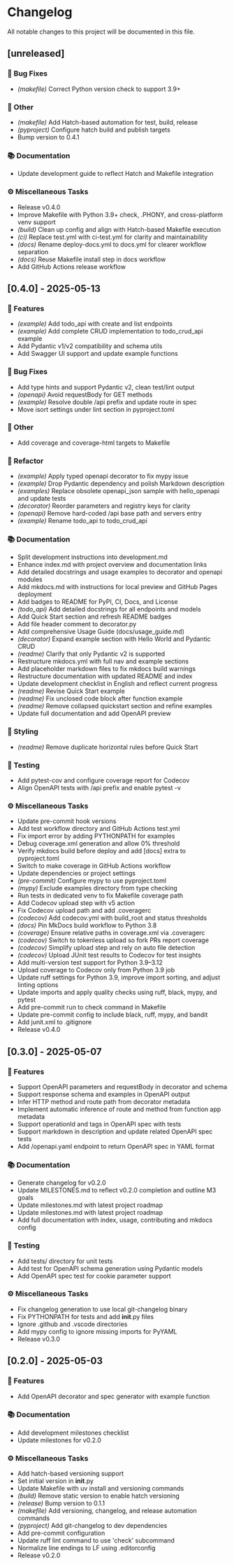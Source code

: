# Changelog

All notable changes to this project will be documented in this file.

## [unreleased]

### 🐛 Bug Fixes

- *(makefile)* Correct Python version check to support 3.9+

### 💼 Other

- *(makefile)* Add Hatch-based automation for test, build, release
- *(pyproject)* Configure hatch build and publish targets
- Bump version to 0.4.1

### 📚 Documentation

- Update development guide to reflect Hatch and Makefile integration

### ⚙️ Miscellaneous Tasks

- Release v0.4.0
- Improve Makefile with Python 3.9+ check, .PHONY, and cross-platform venv support
- *(build)* Clean up config and align with Hatch-based Makefile execution
- *(ci)* Replace test.yml with ci-test.yml for clarity and maintainability
- *(docs)* Rename deploy-docs.yml to docs.yml for clearer workflow separation
- *(docs)* Reuse Makefile install step in docs workflow
- Add GitHub Actions release workflow

## [0.4.0] - 2025-05-13

### 🚀 Features

- *(example)* Add todo_api with create and list endpoints
- *(example)* Add complete CRUD implementation to todo_crud_api example
- Add Pydantic v1/v2 compatibility and schema utils
- Add Swagger UI support and update example functions

### 🐛 Bug Fixes

- Add type hints and support Pydantic v2, clean test/lint output
- *(openapi)* Avoid requestBody for GET methods
- *(example)* Resolve double /api prefix and update route in spec
- Move isort settings under lint section in pyproject.toml

### 💼 Other

- Add coverage and coverage-html targets to Makefile

### 🚜 Refactor

- *(example)* Apply typed openapi decorator to fix mypy issue
- *(example)* Drop Pydantic dependency and polish Markdown description
- *(examples)* Replace obsolete openapi_json sample with hello_openapi and update tests
- *(decorator)* Reorder parameters and registry keys for clarity
- *(openapi)* Remove hard-coded /api base path and servers entry
- *(example)* Rename todo_api to todo_crud_api

### 📚 Documentation

- Split development instructions into development.md
- Enhance index.md with project overview and documentation links
- Add detailed docstrings and usage examples to decorator and openapi modules
- Add mkdocs.md with instructions for local preview and GitHub Pages deployment
- Add badges to README for PyPI, CI, Docs, and License
- *(todo_api)* Add detailed docstrings for all endpoints and models
- Add Quick Start section and refresh README badges
- Add file header comment to decorator.py
- Add comprehensive Usage Guide (docs/usage_guide.md)
- *(decorator)* Expand example section with Hello World and Pydantic CRUD
- *(readme)* Clarify that only Pydantic v2 is supported
- Restructure mkdocs.yml with full nav and example sections
- Add placeholder markdown files to fix mkdocs build warnings
- Restructure documentation with updated README and index
- Update development checklist in English and reflect current progress
- *(readme)* Revise Quick Start example
- *(readme)* Fix unclosed code block after function example
- *(readme)* Remove collapsed quickstart section and refine examples
- Update full documentation and add OpenAPI preview

### 🎨 Styling

- *(readme)* Remove duplicate horizontal rules before Quick Start

### 🧪 Testing

- Add pytest-cov and configure coverage report for Codecov
- Align OpenAPI tests with /api prefix and enable pytest -v

### ⚙️ Miscellaneous Tasks

- Update pre-commit hook versions
- Add test workflow directory and GitHub Actions test.yml
- Fix import error by adding PYTHONPATH for examples
- Debug coverage.xml generation and allow 0% threshold
- Verify mkdocs build before deploy and add [docs] extra to pyproject.toml
- Switch to make coverage in GitHub Actions workflow
- Update dependencies or project settings
- *(pre-commit)* Configure mypy to use pyproject.toml
- *(mypy)* Exclude examples directory from type checking
- Run tests in dedicated venv to fix Makefile coverage path
- Add Codecov upload step with v5 action
- Fix Codecov upload path and add .coveragerc
- *(codecov)* Add codecov.yml with build_root and status thresholds
- *(docs)* Pin MkDocs build workflow to Python 3.8
- *(coverage)* Ensure relative paths in coverage.xml via .coveragerc
- *(codecov)* Switch to tokenless upload so fork PRs report coverage
- *(codecov)* Simplify upload step and rely on auto file detection
- *(codecov)* Upload JUnit test results to Codecov for test insights
- Add multi-version test support for Python 3.9–3.12
- Upload coverage to Codecov only from Python 3.9 job
- Update ruff settings for Python 3.9, improve import sorting, and adjust linting options
- Update imports and apply quality checks using ruff, black, mypy, and pytest
- Add pre-commit run to check command in Makefile
- Update pre-commit config to include black, ruff, mypy, and bandit
- Add junit.xml to .gitignore
- Release v0.4.0

## [0.3.0] - 2025-05-07

### 🚀 Features

- Support OpenAPI parameters and requestBody in decorator and schema
- Support response schema and examples in OpenAPI output
- Infer HTTP method and route path from decorator metadata
- Implement automatic inference of route and method from function app metadata
- Support operationId and tags in OpenAPI spec with tests
- Support markdown in description and update related OpenAPI spec tests
- Add /openapi.yaml endpoint to return OpenAPI spec in YAML format

### 📚 Documentation

- Generate changelog for v0.2.0
- Update MILESTONES.md to reflect v0.2.0 completion and outline M3 goals
- Update milestones.md with latest project roadmap
- Update milestones.md with latest project roadmap
- Add full documentation with index, usage, contributing and mkdocs config

### 🧪 Testing

- Add tests/ directory for unit tests
- Add test for OpenAPI schema generation using Pydantic models
- Add OpenAPI spec test for cookie parameter support

### ⚙️ Miscellaneous Tasks

- Fix changelog generation to use local git-changelog binary
- Fix PYTHONPATH for tests and add __init__.py files
- Ignore .github and .vscode directories
- Add mypy config to ignore missing imports for PyYAML
- Release v0.3.0

## [0.2.0] - 2025-05-03

### 🚀 Features

- Add OpenAPI decorator and spec generator with example function

### 📚 Documentation

- Add development milestones checklist
- Update milestones for v0.2.0

### ⚙️ Miscellaneous Tasks

- Add hatch-based versioning support
- Set initial version in __init__.py
- Update Makefile with uv install and versioning commands
- *(build)* Remove static version to enable hatch versioning
- *(release)* Bump version to 0.1.1
- *(makefile)* Add versioning, changelog, and release automation commands
- *(pyproject)* Add git-changelog to dev dependencies
- Add pre-commit configuration
- Update ruff lint command to use 'check' subcommand
- Normalize line endings to LF using .editorconfig
- Release v0.2.0

<!-- generated by git-cliff -->
